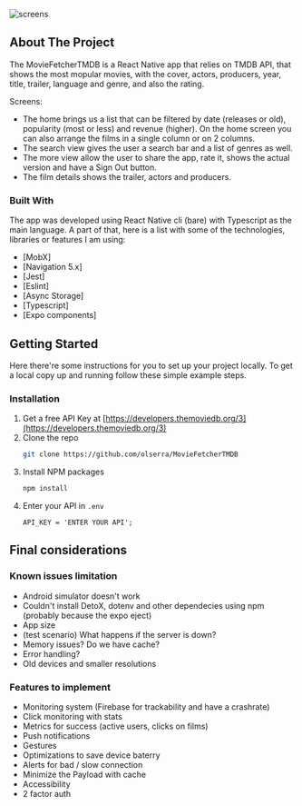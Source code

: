 ![screens](https://user-images.githubusercontent.com/31896900/116779933-1711c900-aa71-11eb-8fd2-5627fad649e4.png)

<!-- ABOUT THE PROJECT -->
## About The Project

The MovieFetcherTMDB is a React Native app that relies on TMDB API, that shows the most mopular movies, with the cover, actors, producers, year, title, trailer, language and genre, and also the rating.

Screens:
* The home brings us a list that can be filtered by date (releases or old), popularity (most or less) and revenue (higher). On the home screen you can also arrange the films in a single column or on 2 columns.
* The search view gives the user a search bar and a list of genres as well.
* The more view allow the user to share the app, rate it, shows the actual version and have a Sign Out button.
* The film details shows the trailer, actors and producers.

### Built With

The app was developed using React Native cli (bare) with Typescript as the main language. A part of that, here is a list with some of the technologies, libraries or features I am using:

* [MobX]
* [Navigation 5.x]
* [Jest]
* [Eslint]
* [Async Storage]
* [Typescript]
* [Expo components]

<!-- GETTING STARTED -->
## Getting Started

Here there're some instructions for you to set up your project locally.
To get a local copy up and running follow these simple example steps.

### Installation

1. Get a free API Key at [https://developers.themoviedb.org/3](https://developers.themoviedb.org/3)
2. Clone the repo
   ```sh
   git clone https://github.com/olserra/MovieFetcherTMDB
   ```
3. Install NPM packages
   ```sh
   npm install
   ```
4. Enter your API in `.env`
   ```JS
   API_KEY = 'ENTER YOUR API';
   ```

<!-- NEXT STEPS -->
## Final considerations

### Known issues limitation
* Android simulator doesn't work
* Couldn't install DetoX, dotenv and other dependecies using npm (probably because the expo eject)
* App size
* (test scenario) What happens if the server is down? 
* Memory issues? Do we have cache? 
* Error handling?
* Old devices and smaller resolutions

### Features to implement
* Monitoring system (Firebase for trackability and have a crashrate)
* Click monitoring with stats
* Metrics for success (active users, clicks on films)
* Push notifications
* Gestures
* Optimizations to save device baterry
* Alerts for bad / slow connection
* Minimize the Payload with cache
* Accessibility
* 2 factor auth
